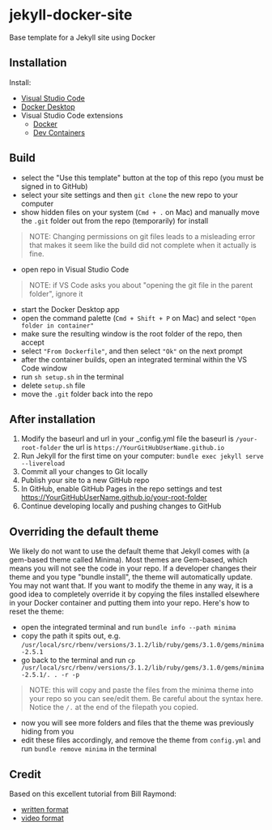 # jekyll-docker-site

Base template for a Jekyll site using Docker

## Installation

Install:

- [Visual Studio Code](https://code.visualstudio.com/)
- [Docker Desktop](https://www.docker.com/products/docker-desktop/)
- Visual Studio Code extensions
  - [Docker](https://marketplace.visualstudio.com/items?itemName=ms-azuretools.vscode-docker)
  - [Dev Containers](https://marketplace.visualstudio.com/items?itemName=ms-vscode-remote.remote-containers)

## Build

- select the "Use this template" button at the top of this repo (you must be signed in to GitHub)
- select your site settings and then `git clone` the new repo to your computer
- show hidden files on your system (`Cmd + .` on Mac) and manually move the `.git` folder out from the repo (temporarily) for install
> NOTE: Changing permissions on git files leads to a misleading error that makes it seem like the build did not complete when it actually is fine.
- open repo in Visual Studio Code
> NOTE: if VS Code asks you about "opening the git file in the parent folder", ignore it
- start the Docker Desktop app
- open the command palette (`Cmd + Shift + P` on Mac) and select `"Open folder in container"`
- make sure the resulting window is the root folder of the repo, then accept
- select `"From Dockerfile"`, and then select `"Ok"` on the next prompt
- after the container builds, open an integrated terminal within the VS Code window
- run `sh setup.sh` in the terminal
- delete `setup.sh` file
- move the `.git` folder back into the repo

## After installation

1. Modify the baseurl and url in your _config.yml file
   the baseurl is `/your-root-folder`
   the url is `https://YourGitHubUserName.github.io`
1. Run Jekyll for the first time on your computer: `bundle exec jekyll serve --livereload`
1. Commit all your changes to Git locally
1. Publish your site to a new GitHub repo
1. In GitHub, enable GitHub Pages in the repo settings and test https://YourGitHubUserName.github.io/your-root-folder
1. Continue developing locally and pushing changes to GitHub

## Overriding the default theme

We likely do not want to use the default theme that Jekyll comes with (a gem-based theme called Minima). Most themes are Gem-based, which means you will not see the code in your repo. If a developer changes their theme and you type "bundle install", the theme will automatically update. You may not want that. If you want to modify the theme in any way, it is a good idea to completely override it by copying the files installed elsewhere in your Docker container and putting them into your repo. Here's how to reset the theme:

- open the integrated terminal and run `bundle info --path minima`
- copy the path it spits out, e.g. `/usr/local/src/rbenv/versions/3.1.2/lib/ruby/gems/3.1.0/gems/minima-2.5.1`
- go back to the terminal and run `cp /usr/local/src/rbenv/versions/3.1.2/lib/ruby/gems/3.1.0/gems/minima-2.5.1/. . -r -p`
> NOTE: this will copy and paste the files from the minima theme into your repo so you can see/edit them. Be careful about the syntax here. Notice the `/.` at the end of the filepath you copied.
- now you will see more folders and files that the theme was previously hiding from you
- edit these files accordingly, and remove the theme from `config.yml` and run `bundle remove minima` in the terminal

## Credit

Based on this excellent tutorial from Bill Raymond:

- [written format](https://gist.github.com/BillRaymond/db761d6b53dc4a237b095819d33c7332)
- [video format](https://youtu.be/zijOXpZzdvs?si=vPjOt-WGS59pu41w)
